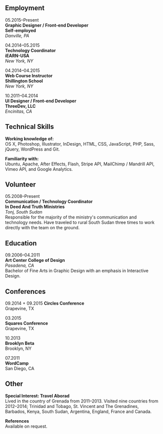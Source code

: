 ## Employment

05.2015–Present  
**Graphic Designer / Front-end Developer**  
**Self-employed**  
*Danville, PA*

04.2014–05.2015  
**Technology Coordinator**  
**iEARN-USA**  
*New York, NY*  

04.2014–04.2015  
**Web Course Instructor**  
**Shillington School**  
*New York, NY* 

10.2011–04.2014  
**UI Designer / Front-end Developer**  
**ThreeDev, LLC**  
*Encinitas, CA*  

## Technical Skills

**Working knowledge of:**  
OS X, Photoshop, Illustrator, InDesign, HTML, CSS, JavaScript, PHP, Sass, jQuery, WordPress and Git.

**Familiarity with:**  
Ubuntu, Apache, After Effects, Flash, Stripe API, MailChimp / Mandrill API, Vimeo API, and Google Analytics.

## Volunteer

05.2008–Present  
**Communication / Technology Coordinator**  
**In Deed And Truth Ministries**  
*Tonj, South Sudan*  
Responsible for the majority of the ministry's communication and technology needs. Have traveled to rural South Sudan three times to work directly with the team on the ground.

## Education

09.2006–04.2011  
**Art Center College of Design**  
*Pasadena, CA*  
Bachelor of Fine Arts in Graphic Design with an emphasis in Interactive Design.

## Conferences

09.2014 + 09.2015
**Circles Conference**  
Grapevine, TX

03.2015  
**Squares Conference**  
Grapevine, TX

10.2013  
**Brooklyn Beta**  
Brooklyn, NY

07.2011  
**WordCamp**  
San Diego, CA

## Other

**Special Interest: Travel Aborad**  
Lived in the country of Grenada from 2011–2013. Visited nine countries from 2012–2014; Trinidad and Tobago, St. Vincent and The Grenadines, Barbados, Kenya, South Sudan, Argentina, England, France and Canada.

**References**  
Available on request.